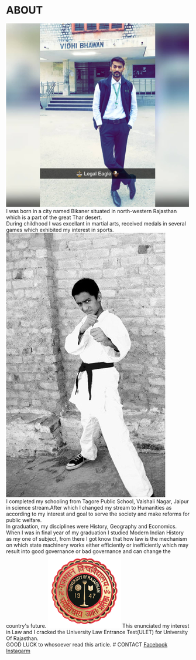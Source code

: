 # ABOUT
<html>
<body>


<img src="yoboy.jpg" width="500" height="500">

</body>
</html>
I was born in a city named Bikaner situated in north-western Rajasthan which is a part of the great Thar desert.
<br>During childhood I was excellant in martial arts, received medals in several games which exhibited my interest in sports.
<html>
<body>

<img src="FB_IMG_1587097996762_211.jpg">

</body>
</html>
<br>I completed my schooling from Tagore Public School, Vaishali Nagar, Jaipur in science stream.After which I changed my stream to Humanities as according to my interest and goal to serve the society and make reforms for public welfare.
<br>In graduation, my disciplines were History, Geography and Economics.
When I was in final year of my graduation I studied Modern Indian History as my one of subject, from there I got know that how law is the mechanism on which state machinery works either efficiently or inefficiently which may result into good governance or bad governance and can change the country's future. 
<html>
<body>

<img src="uniraj.jpg" width="200" height="200">

</body>
</html>
This enunciated my interest in Law and I cracked the University Law Entrance Test(ULET) for University Of Rajasthan.
<br>GOOD LUCK to whosoever read this article.
# CONTACT
<html lang="en">
<head>
</head>
<body>
 <!-- Text link tag - by Facebook -->
 <a href="https://www.facebook.com/surajshrimali12/">Facebook</a>
</body>
</html>

<br>
<html lang="en">
<head>
</head>
<body>
 <!-- Text link tag - by Facebook -->
 <a href="https://www.instagram.com/suraj_shrimali_/">Instagarm</a>
</body>
</html>
